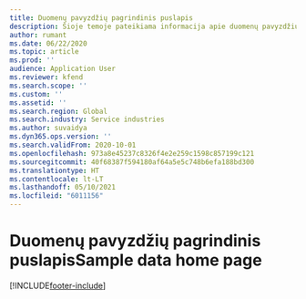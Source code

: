 ```yaml
---
title: Duomenų pavyzdžių pagrindinis puslapis
description: Šioje temoje pateikiama informacija apie duomenų pavyzdžius, pateikiamus „Dynamics 365 Project Operations“.
author: rumant
ms.date: 06/22/2020
ms.topic: article
ms.prod: ''
audience: Application User
ms.reviewer: kfend
ms.search.scope: ''
ms.custom: ''
ms.assetid: ''
ms.search.region: Global
ms.search.industry: Service industries
ms.author: suvaidya
ms.dyn365.ops.version: ''
ms.search.validFrom: 2020-10-01
ms.openlocfilehash: 973a8e45237c8326f4e2e259c1598c857199c121
ms.sourcegitcommit: 40f68387f594180af64a5e5c748b6efa188bd300
ms.translationtype: HT
ms.contentlocale: lt-LT
ms.lasthandoff: 05/10/2021
ms.locfileid: "6011156"
---
```

# <a name="sample-data-home-page"></a><span data-ttu-id="7bc1e-103">Duomenų pavyzdžių pagrindinis puslapis</span><span class="sxs-lookup"><span data-stu-id="7bc1e-103">Sample data home page</span></span>


[!INCLUDE[footer-include](../includes/footer-banner.md)]